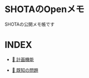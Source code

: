 # SHOTAのOpenメモ

SHOTAの公開メモ帳です

# INDEX

- [📝   計画機能](./MEMO-20200119_165145.md)

- [📝   既知の問題](./MEMO-20200119_165745.md)

